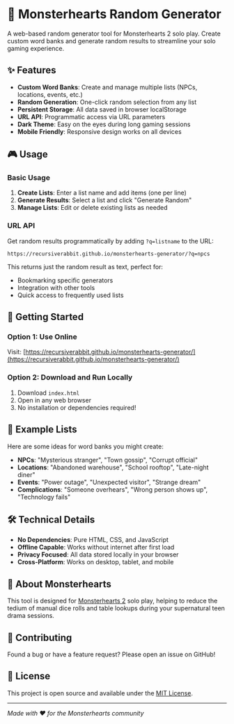 # 🎲 Monsterhearts Random Generator

A web-based random generator tool for Monsterhearts 2 solo play. Create custom word banks and generate random results to streamline your solo gaming experience.

## ✨ Features

- **Custom Word Banks**: Create and manage multiple lists (NPCs, locations, events, etc.)
- **Random Generation**: One-click random selection from any list
- **Persistent Storage**: All data saved in browser localStorage
- **URL API**: Programmatic access via URL parameters
- **Dark Theme**: Easy on the eyes during long gaming sessions
- **Mobile Friendly**: Responsive design works on all devices

## 🎮 Usage

### Basic Usage
1. **Create Lists**: Enter a list name and add items (one per line)
2. **Generate Results**: Select a list and click "Generate Random"
3. **Manage Lists**: Edit or delete existing lists as needed

### URL API
Get random results programmatically by adding `?q=listname` to the URL:
```
https://recursiverabbit.github.io/monsterhearts-generator/?q=npcs
```

This returns just the random result as text, perfect for:
- Bookmarking specific generators
- Integration with other tools
- Quick access to frequently used lists

## 🚀 Getting Started

### Option 1: Use Online
Visit: [https://recursiverabbit.github.io/monsterhearts-generator/](https://recursiverabbit.github.io/monsterhearts-generator/)

### Option 2: Download and Run Locally
1. Download `index.html`
2. Open in any web browser
3. No installation or dependencies required!

## 📝 Example Lists

Here are some ideas for word banks you might create:

- **NPCs**: "Mysterious stranger", "Town gossip", "Corrupt official"
- **Locations**: "Abandoned warehouse", "School rooftop", "Late-night diner"  
- **Events**: "Power outage", "Unexpected visitor", "Strange dream"
- **Complications**: "Someone overhears", "Wrong person shows up", "Technology fails"

## 🛠️ Technical Details

- **No Dependencies**: Pure HTML, CSS, and JavaScript
- **Offline Capable**: Works without internet after first load
- **Privacy Focused**: All data stored locally in your browser
- **Cross-Platform**: Works on desktop, tablet, and mobile

## 📖 About Monsterhearts

This tool is designed for [Monsterhearts 2](http://buriedwithoutceremony.com/monsterhearts/) solo play, helping to reduce the tedium of manual dice rolls and table lookups during your supernatural teen drama sessions.

## 🤝 Contributing

Found a bug or have a feature request? Please open an issue on GitHub!

## 📄 License

This project is open source and available under the [MIT License](LICENSE).

---

*Made with ❤️ for the Monsterhearts community*